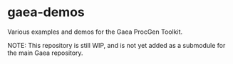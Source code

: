# gaea-demos
Various examples and demos for the Gaea ProcGen Toolkit.

NOTE: This repository is still WIP, and is not yet added as a submodule for the main Gaea repository.
